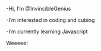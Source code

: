 -Hi, I’m @InvincibleGenius

-I’m interested in coding and cubing

-I’m currently learning Javascript 




Weeeee!
